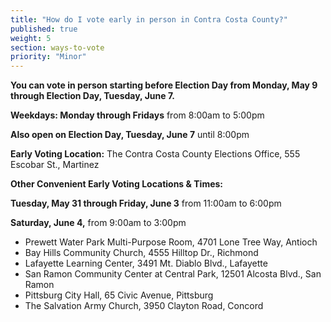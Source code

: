 ```yaml
---
title: "How do I vote early in person in Contra Costa County?"
published: true
weight: 5
section: ways-to-vote
priority: "Minor"
---
```


**You can vote in person starting before Election Day from Monday, May 9 through Election Day, Tuesday, June 7.**  

**Weekdays: Monday through Fridays** from 8:00am to 5:00pm  

**Also open on Election Day, Tuesday, June 7** until 8:00pm  

**Early Voting Location:** The Contra Costa County Elections Office, 555 Escobar St., Martinez  

**Other Convenient Early Voting Locations & Times:**  

**Tuesday, May 31 through Friday, June 3** from 11:00am to 6:00pm  

**Saturday, June 4,** from 9:00am to 3:00pm  
- Prewett Water Park Multi-Purpose Room, 4701 Lone Tree Way, Antioch  
- Bay Hills Community Church, 4555 Hilltop Dr., Richmond  
- Lafayette Learning Center, 3491 Mt. Diablo Blvd., Lafayette  
- San Ramon Community Center at Central Park, 12501 Alcosta Blvd., San Ramon  
- Pittsburg City Hall, 65 Civic Avenue, Pittsburg  
- The Salvation Army Church, 3950 Clayton Road, Concord  
